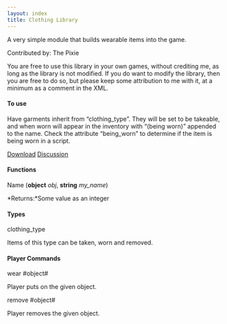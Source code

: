 ```yaml
---
layout: index
title: Clothing Library
---
```


A very simple module that builds wearable items into the game.

Contributed by: <span class="author">The Pixie</span>

You are free to use this library in your own games, without crediting me, as long as the library is not modified. If you do want to modify the library, then you are free to do so, but please keep some attribution to me with it, at a minimum as a comment in the XML.

#### To use

Have garments inherit from “clothing\_type”. They will be set to be takeable, and when worn will appear in the inventory with “(being worn)” appended to the name. Check the attribute “being\_worn” to determine if the item is being worn in a script.

[Download]({{site.baseurl}/files/clothing_demo.zip)
[Discussion](http://www.axeuk.com/phpBB3/viewtopic.php?f=10&t=2567)

#### Functions

Name (**object** *obj*, **string** *my\_name*)

*Returns:*Some value as an integer

#### Types

clothing\_type

Items of this type can be taken, worn and removed.

#### Player Commands

wear \#object\#

Player puts on the given object.

remove \#object\#

Player removes the given object.
